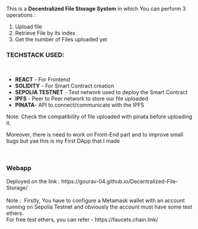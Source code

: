 <Html>
<p>This is a <b>Decentralized File Storage System</b> in which You can perform 3 operations :</p>
<p>
<ol>
<li>Upload file</li>
<li>Retrieve File by its index</li>
<li>Get the number of Files uploaded yet</li>
</ol></p>

<p><h3>TECHSTACK USED:</h3><br>
<ul>
<li><h4 style="display:inline;">REACT</h4> - For Frontend</li>
<li><h4 style="display:inline;">SOLIDITY</h4> - For Smart Contract creation</li>
<li><h4 style="display:inline;">SEPOLIA TESTNET</h4> - Test network used to deploy the Smart Contract</li>
<li><h4 style="display:inline;">IPFS</h4> - Peer to Peer network to store our file uploaded</li>
<li><h4 style="display:inline;">PINATA</h4>- API to connect/communicate with the IPFS</li>
</ul>
</p>

<p>Note: Check the compatibility of file uploaded with pinata before uploading it.
</p>

<p>Moreover, there is need to work on Front-End part and to improve small bugs but yaa this is my First DApp that I made</p><br>

<p><h3>Webapp</h3> Deployed on the link : https://gourav-04.github.io/Decentralized-File-Storage/ <br><br>
Note : &nbsp;Firstly, You have to configure a Metamask wallet with an account running on Sepolia Testnet and obviously the account must have some test ethers.</h3><br>
For free test ethers, you can refer - https://faucets.chain.link/
</p>
</html>
